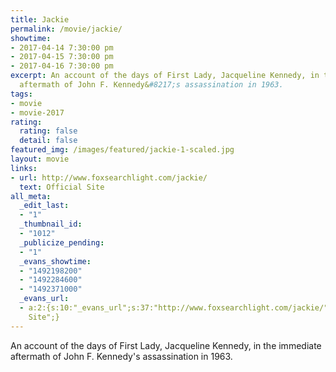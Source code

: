 ```yaml
---
title: Jackie
permalink: /movie/jackie/
showtime:
- 2017-04-14 7:30:00 pm
- 2017-04-15 7:30:00 pm
- 2017-04-16 7:30:00 pm
excerpt: An account of the days of First Lady, Jacqueline Kennedy, in the immediate
  aftermath of John F. Kennedy&#8217;s assassination in 1963.
tags:
- movie
- movie-2017
rating:
  rating: false
  detail: false
featured_img: /images/featured/jackie-1-scaled.jpg
layout: movie
links:
- url: http://www.foxsearchlight.com/jackie/
  text: Official Site
all_meta:
  _edit_last:
  - "1"
  _thumbnail_id:
  - "1012"
  _publicize_pending:
  - "1"
  _evans_showtime:
  - "1492198200"
  - "1492284600"
  - "1492371000"
  _evans_url:
  - a:2:{s:10:"_evans_url";s:37:"http://www.foxsearchlight.com/jackie/";s:15:"_evans_url_name";s:13:"Official
    Site";}
---
```


<div class="overview" dir="auto">An account of the days of First Lady, Jacqueline Kennedy, in the immediate aftermath of John F. Kennedy's assassination in 1963. </div>